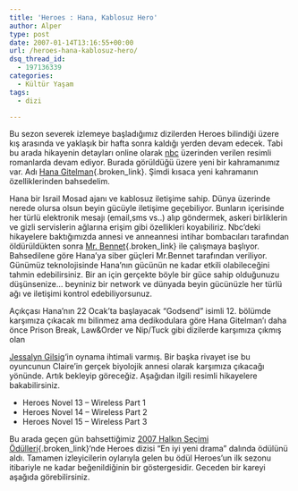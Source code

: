```yaml
---
title: 'Heroes : Hana, Kablosuz Hero'
author: Alper
type: post
date: 2007-01-14T13:16:55+00:00
url: /heroes-hana-kablosuz-hero/
dsq_thread_id:
  - 197136339
categories:
  - Kültür Yaşam
tags:
  - dizi

---
```

Bu sezon severek izlemeye başladığımız dizilerden Heroes bilindiği üzere kış arasında ve yaklaşık bir hafta sonra kaldığı yerden devam edecek. Tabi bu arada hikayenin detayları online olarak [nbc][1] üzerinden verilen resimli romanlarda devam ediyor. Burada görüldüğü üzere yeni bir kahramanımız var. Adı [Hana Gitelman][2]{.broken_link}. Şimdi kısaca yeni kahramanın özelliklerinden bahsedelim.

[][3] Hana bir Israil Mosad ajanı ve kablosuz iletişime sahip. Dünya üzerinde nerede olursa olsun beyin gücüyle iletişime geçebiliyor. Bunların içerisinde her türlü elektronik mesajı (email,sms vs..) alıp göndermek, askeri birliklerin ve gizli servislerin ağlarına erişim gibi özellikleri koyabiliriz. Nbc&#8217;deki hikayelere baktığımızda annesi ve anneannesi intihar bombacıları tarafından öldürüldükten sonra [Mr. Bennet][4]{.broken_link} ile çalışmaya başlıyor. Bahsedilene göre Hana&#8217;ya siber güçleri Mr.Bennet tarafından veriliyor. Günümüz teknolojisinde Hana&#8217;nın gücünün ne kadar etkili olabileceğini tahmin edebilirsiniz. Bir an için gerçekte böyle bir güce sahip olduğunuzu düşünsenize&#8230; beyniniz bir network ve dünyada beyin gücünüzle her türlü ağı ve iletişimi kontrol edebiliyorsunuz.

<!--more--> Açıkçası Hana&#8217;nın 22 Ocak&#8217;ta başlayacak &#8220;Godsend&#8221; isimli 12. bölümde karşımıza çıkacak mı bilinmez ama dedikodulara göre Hana Gitelman&#8217;ı daha önce Prison Break, Law&Order ve Nip/Tuck gibi dizilerde karşımıza çıkmış olan 

[Jessalyn Gilsig][5]&#8216;in oynama ihtimali varmış. Bir başka rivayet ise bu oyuncunun Claire&#8217;in gerçek biyolojik annesi olarak karşımıza çıkacağı yönünde. Artık bekleyip göreceğiz. Aşağıdan ilgili resimli hikayelere bakabilirsiniz.

  * Heroes Novel 13 &#8211; Wireless Part 1
  * Heroes Novel 14 &#8211; Wireless Part 2
  * Heroes Novel 15 &#8211; Wireless Part 3

Bu arada geçen gün bahsettiğimiz [2007 Halkın Seçimi Ödülleri][6]{.broken_link}&#8216;nde Heroes dizisi &#8220;En iyi yeni drama&#8221; dalında ödülünü aldı. Tamamen izleyicilerin oylarıyla gelen bu ödül Heroes&#8217;un ilk sezonu itibariyle ne kadar beğenildiğinin bir göstergesidir. Geceden bir kareyi aşağıda görebilirsiniz.

 [1]: https://www.nbc.com/
 [2]: https://heroeswiki.com/Hana
 [3]: https://www.nbc.com/Heroes/
 [4]: https://heroeswiki.com/Mr._Bennet
 [5]: https://www.imdb.com/name/nm0319698/
 [6]: https://www.murekkep.org/2007-halkin-secimi-odulleri-130